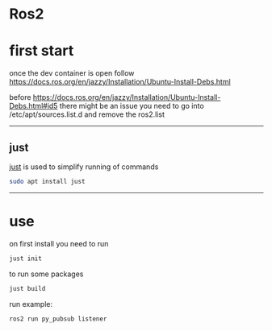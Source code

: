 # Ros2

# first start

once the dev container is open follow https://docs.ros.org/en/jazzy/Installation/Ubuntu-Install-Debs.html

before https://docs.ros.org/en/jazzy/Installation/Ubuntu-Install-Debs.html#id5 there might be an issue you need to go
into /etc/apt/sources.list.d and remove the ros2.list

---

## just

[just](https://crates.io/crates/just) is used to simplify running of commands

```bash
sudo apt install just
```

---

# use

on first install you need to run

```bash
just init
```

to run some packages

```bash
just build
```

run example:

```bash
ros2 run py_pubsub listener
```


